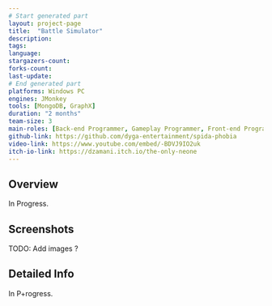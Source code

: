 ```yaml
---
# Start generated part
layout: project-page
title:  "Battle Simulator"
description:
tags:
language:
stargazers-count:
forks-count:
last-update:
# End generated part
platforms: Windows PC
engines: JMonkey
tools: [MongoDB, GraphX]
duration: "2 months"
team-size: 3
main-roles: [Back-end Programmer, Gameplay Programmer, Front-end Programmeur]
github-link: https://github.com/dyga-entertainment/spida-phobia
video-link: https://www.youtube.com/embed/-BDVJ9IO2uk
itch-io-link: https://dzamani.itch.io/the-only-neone
---
```

<!---
Grégoire Boiron <gregoire.boiron@gmail.com>
Copyright (c) 2018 Grégoire Boiron  All Rights Reserved.
--->

Overview
--------------------
In Progress.

Screenshots
--------------------
TODO: Add images ?

Detailed Info
--------------------
In P+rogress.
